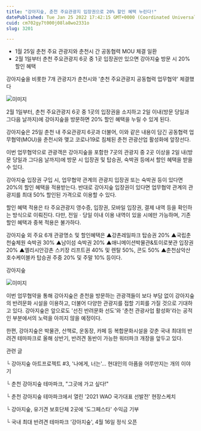 ```yaml
---
title: "강아지숲, 춘천 주요관광지 입장권으로 20% 할인 혜택 누린다!"
datePublished: Tue Jan 25 2022 17:42:15 GMT+0000 (Coordinated Universal Time)
cuid: cm702gy7t000j08la8wo2331o
slug: 3201

---
```



- 1월 25일 춘천 주요 관광지와 춘천시 간 공동협력 MOU 체결 일환
- 2월 1일부터 춘천 주요관광지 6곳 중 1곳 입장권만 있으면 강아지숲 방문 시 20% 할인 혜택

강아지숲을 비롯한 7개 관광지가 춘천시와 '춘천 주요관광지 공동협력 업무협약' 체결했다

![이미지](https://cdn.hashnode.com/res/hashnode/image/upload/v1739253231726/2361cf66-1ab5-4038-b3b7-95947f40a6be.jpeg)

2월 1일부터, 춘천 주요관광지 6곳 중 1곳의 입장권을 소지하고 2일 이내(방문 당일과 그다음 날까지)에 강아지숲을 방문하면 20% 할인 혜택을 누릴 수 있게 된다.

강아지숲은 25일 춘천 내 주요관광지 6곳과 더불어, 이와 같은 내용이 담긴 공동협력 업무협약(MOU)을 춘천시와 맺고 코로나19로 침체된 춘천 관광산업 활성화에 앞장선다.

이번 업무협약으로 관광객은 강아지숲을 포함한 7곳의 관광지 중 2곳 이상을 2일 내(방문 당일과 그다음 날까지)에 방문 시 입장권 및 탑승권, 숙박권 등에서 할인 혜택을 받을 수 있다.

강아지숲 입장권 구입 시, 업무협약 관계의 관광지 입장권 또는 숙박권 등이 있다면 20%의 할인 혜택을 적용받는다. 반대로 강아지숲 입장권이 있다면 업무협약 관계의 관광지를 최대 50% 할인된 가격으로 이용할 수 있다.

할인 혜택 적용은 타 주요관광지 영수증, 입장권, 모바일 입장권, 결제 내역 등을 확인하는 방식으로 이뤄진다. 다만, 전일ㆍ당일 이내 이용 내역이 있을 시에만 가능하며, 기존 할인 혜택과 중복 적용은 불가하다.

강아지숲 외 주요 6개 관광명소 및 할인혜택은 ▲강촌레일파크 탑승권 20% ▲국립춘천숲체원 숙박권 30% ▲남이섬 숙박권 20% ▲애니메이션박물관&토이로봇관 입장권 20% ▲엘리시안강촌 스키장 리프트권 40% 및 렌탈 50%, 콘도 50% ▲춘천삼악산호수케이블카 탑승권 주중 20% 및 주말 10% 등이다.

강아지숲

![이미지](https://cdn.hashnode.com/res/hashnode/image/upload/v1739253234595/e5524a7f-1a2e-4aed-9840-a6d1c6c7a993.png)

이번 업무협약을 통해 강아지숲은 춘천을 방문하는 관광객들이 보다 부담 없이 강아지숲의 반려문화 시설을 이용하고, 더불어 다양한 관광지를 접할 기회를 가질 것으로 기대하고 있다. 강아지숲은 앞으로도 '선진 반려문화 선도'와 '춘천 관광사업 활성화'라는 공적인 부분에서의 노력을 아끼지 않을 예정이다.

한편, 강아지숲은 박물관, 산책로, 운동장, 카페 등 복합문화시설을 갖춘 국내 최대의 반려견 테마파크로 올해 상반기, 반려견 동반이 가능한 워터파크 개장을 앞두고 있다.

관련 글

└ 강아지숲 아트프로젝트 #3, '나에게, 너는'... 현대인의 아픔을 어루만지는 개의 이야기

└ 춘천 강아지숲 테마파크, "그곳에 가고 싶다!"

└ 춘천 강아지숲 테마파크에서 열린 '2021 WAO 국가대표 선발전' 현장스케치

└ 강아지숲, 유기견 보호단체 2곳에 '도그페스타' 수익금 기부

└ 국내 최대 반려견 테마파크 ‘강아지숲', 4월 16일 정식 오픈